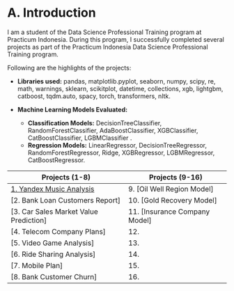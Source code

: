 # A. Introduction
I am a student of the Data Science Professional Training program at Practicum Indonesia. During this program, I successfully completed several projects as part of the Practicum Indonesia Data Science Professional Training program.

Following are the highlights of the projects:

* **Libraries used:** pandas, matplotlib.pyplot, seaborn, numpy, scipy, re, math, warnings, sklearn, scikitplot, datetime, collections, xgb, lightgbm, catboost, tqdm.auto, spacy, torch, transformers, nltk.

* **Machine Learning Models Evaluated:**

  * **Classification Models:** DecisionTreeClassifier, RandomForestClassifier, AdaBoostClassifier, XGBClassifier, CatBoostClassifier, LGBMClassifier .
  * **Regression Models:** LinearRegressor, DecisionTreeRegressor, RandomForestRegressor, Ridge, XGBRegressor, LGBMRegressor, CatBoostRegressor.

|Projects (1-8)|Projects (9-16)|
| --- | --- |
| [1. Yandex Music Analysis](https://github.com/muhyusranam86/DataScience_Portfolio/tree/main/YandexMusicProject) | 9. [Oil Well Region Model] |
| [2. Bank Loan Customers Report] 	| 10. [Gold Recovery Model] |
| [3. Car Sales Market Value Prediction]	| 11. [Insurance Company Model] |
| [4. Telecom Company Plans] | 12.  |
| [5. Video Game Analysis] | 13.  |
| [6. Ride Sharing Analysis] | 14.  |
| [7. Mobile Plan] | 15.  |
| [8. Bank Customer Churn] | 16.  |

